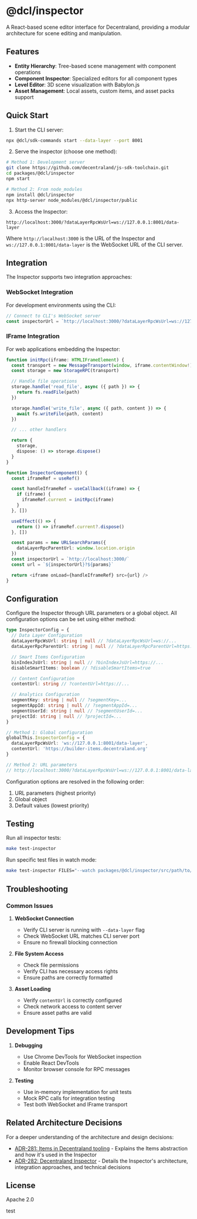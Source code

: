 # @dcl/inspector

A React-based scene editor interface for Decentraland, providing a modular architecture for scene editing and manipulation.

## Features

- **Entity Hierarchy**: Tree-based scene management with component operations
- **Component Inspector**: Specialized editors for all component types
- **Level Editor**: 3D scene visualization with Babylon.js
- **Asset Management**: Local assets, custom items, and asset packs support

## Quick Start

1. Start the CLI server:

```bash
npx @dcl/sdk-commands start --data-layer --port 8001
```

2. Serve the inspector (choose one method):

```bash
# Method 1: Development server
git clone https://github.com/decentraland/js-sdk-toolchain.git
cd packages/@dcl/inspector
npm start

# Method 2: From node_modules
npm install @dcl/inspector
npx http-server node_modules/@dcl/inspector/public
```

3. Access the Inspector:

```
http://localhost:3000/?dataLayerRpcWsUrl=ws://127.0.0.1:8001/data-layer
```

Where `http://localhost:3000` is the URL of the Inspector and `ws://127.0.0.1:8001/data-layer` is the WebSocket URL of the CLI server.

## Integration

The Inspector supports two integration approaches:

### WebSocket Integration

For development environments using the CLI:

```typescript
// Connect to CLI's WebSocket server
const inspectorUrl = `http://localhost:3000/?dataLayerRpcWsUrl=ws://127.0.0.1:8001/data-layer`
```

### IFrame Integration

For web applications embedding the Inspector:

```typescript
function initRpc(iframe: HTMLIFrameElement) {
  const transport = new MessageTransport(window, iframe.contentWindow!)
  const storage = new StorageRPC(transport)

  // Handle file operations
  storage.handle('read_file', async ({ path }) => {
    return fs.readFile(path)
  })

  storage.handle('write_file', async ({ path, content }) => {
    await fs.writeFile(path, content)
  })

  // ... other handlers

  return {
    storage,
    dispose: () => storage.dispose()
  }
}

function InspectorComponent() {
  const iframeRef = useRef()

  const handleIframeRef = useCallback((iframe) => {
    if (iframe) {
      iframeRef.current = initRpc(iframe)
    }
  }, [])

  useEffect(() => {
    return () => iframeRef.current?.dispose()
  }, [])

  const params = new URLSearchParams({
    dataLayerRpcParentUrl: window.location.origin
  })
  const inspectorUrl = `http://localhost:3000/`
  const url = `${inspectorUrl}?${params}`

  return <iframe onLoad={handleIframeRef} src={url} />
}
```

## Configuration

Configure the Inspector through URL parameters or a global object. All configuration options can be set using either method:

```typescript
type InspectorConfig = {
  // Data Layer Configuration
  dataLayerRpcWsUrl: string | null // ?dataLayerRpcWsUrl=ws://...
  dataLayerRpcParentUrl: string | null // ?dataLayerRpcParentUrl=https://...

  // Smart Items Configuration
  binIndexJsUrl: string | null // ?binIndexJsUrl=https://...
  disableSmartItems: boolean // ?disableSmartItems=true

  // Content Configuration
  contentUrl: string // ?contentUrl=https://...

  // Analytics Configuration
  segmentKey: string | null // ?segmentKey=...
  segmentAppId: string | null // ?segmentAppId=...
  segmentUserId: string | null // ?segmentUserId=...
  projectId: string | null // ?projectId=...
}

// Method 1: Global configuration
globalThis.InspectorConfig = {
  dataLayerRpcWsUrl: 'ws://127.0.0.1:8001/data-layer',
  contentUrl: 'https://builder-items.decentraland.org'
}

// Method 2: URL parameters
// http://localhost:3000/?dataLayerRpcWsUrl=ws://127.0.0.1:8001/data-layer&contentUrl=https://builder-items.decentraland.org&disableSmartItems=true
```

Configuration options are resolved in the following order:

1. URL parameters (highest priority)
2. Global object
3. Default values (lowest priority)

## Testing

Run all inspector tests:

```bash
make test-inspector
```

Run specific test files in watch mode:

```bash
make test-inspector FILES="--watch packages/@dcl/inspector/src/path/to/some-test.spec.ts"
```

## Troubleshooting

### Common Issues

1. **WebSocket Connection**

   - Verify CLI server is running with `--data-layer` flag
   - Check WebSocket URL matches CLI server port
   - Ensure no firewall blocking connection

2. **File System Access**

   - Check file permissions
   - Verify CLI has necessary access rights
   - Ensure paths are correctly formatted

3. **Asset Loading**
   - Verify `contentUrl` is correctly configured
   - Check network access to content server
   - Ensure asset paths are valid

## Development Tips

1. **Debugging**

   - Use Chrome DevTools for WebSocket inspection
   - Enable React DevTools
   - Monitor browser console for RPC messages

2. **Testing**
   - Use in-memory implementation for unit tests
   - Mock RPC calls for integration testing
   - Test both WebSocket and IFrame transport

## Related Architecture Decisions

For a deeper understanding of the architecture and design decisions:

- [ADR-281: Items in Decentraland tooling](https://adr.decentraland.org/adr/ADR-281) - Explains the Items abstraction and how it's used in the Inspector
- [ADR-282: Decentraland Inspector](https://adr.decentraland.org/adr/ADR-282) - Details the Inspector's architecture, integration approaches, and technical decisions

## License

Apache 2.0

test
